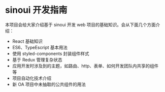 # sinoui 开发指南

本项目会给大家介绍基于 sinoui 开发 web 项目的基础知识。会从下面几个方面介绍：

- React 基础知识
- ES6、TypeEscript 基本用法
- 使用 styled-components 封装组件样式
- 基于 Redux 管理复杂状态
- 应用开发时涉及到的主题，如路由、http、表单、如何开发团队内共享的组件等
- 项目自动化技术介绍
- 新 OA 项目中未抽取的公共组件的用法
